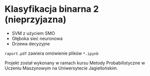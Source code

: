 # Klasyfikacja binarna 2 (nieprzyjazna)
+ SVM z użyciem SMO
+ Głęboka sieć neuronowa
+ Drzewa decyzyjne

`raport.pdf` zawiera omówienie plików `*.ipynb`

Projekt został wykonany w ramach kursu Metody Probabilistyczne w Uczeniu Maszynowym na Uniwersytecie Jagiellońskim.

